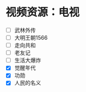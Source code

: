 # 视频资源：电视

- [ ] 武林外传
- [ ] 大明王朝1566
- [ ] 走向共和
- [ ] 老友记
- [ ] 生活大爆炸
- [x] 觉醒年代
- [x] 功勋
- [x] 人民的名义

